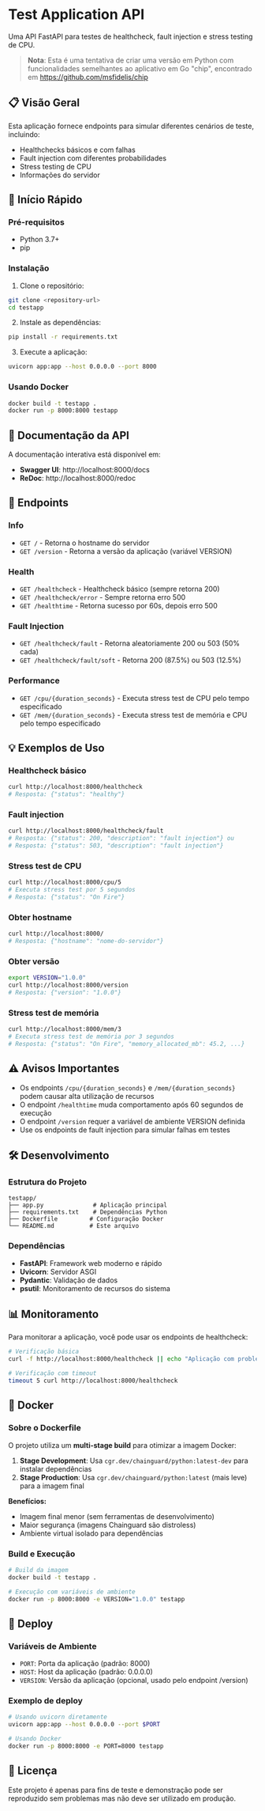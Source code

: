 # Test Application API

Uma API FastAPI para testes de healthcheck, fault injection e stress testing de CPU.

> **Nota**: Esta é uma tentativa de criar uma versão em Python com funcionalidades semelhantes ao aplicativo em Go "chip", encontrado em https://github.com/msfidelis/chip

## 📋 Visão Geral

Esta aplicação fornece endpoints para simular diferentes cenários de teste, incluindo:
- Healthchecks básicos e com falhas
- Fault injection com diferentes probabilidades
- Stress testing de CPU
- Informações do servidor

## 🚀 Início Rápido

### Pré-requisitos

- Python 3.7+
- pip

### Instalação

1. Clone o repositório:
```bash
git clone <repository-url>
cd testapp
```

2. Instale as dependências:
```bash
pip install -r requirements.txt
```

3. Execute a aplicação:
```bash
uvicorn app:app --host 0.0.0.0 --port 8000
```

### Usando Docker

```bash
docker build -t testapp .
docker run -p 8000:8000 testapp
```

## 📖 Documentação da API

A documentação interativa está disponível em:
- **Swagger UI**: http://localhost:8000/docs
- **ReDoc**: http://localhost:8000/redoc

## 🔗 Endpoints

### Info
- `GET /` - Retorna o hostname do servidor
- `GET /version` - Retorna a versão da aplicação (variável VERSION)

### Health
- `GET /healthcheck` - Healthcheck básico (sempre retorna 200)
- `GET /healthcheck/error` - Sempre retorna erro 500
- `GET /healthtime` - Retorna sucesso por 60s, depois erro 500

### Fault Injection
- `GET /healthcheck/fault` - Retorna aleatoriamente 200 ou 503 (50% cada)
- `GET /healthcheck/fault/soft` - Retorna 200 (87.5%) ou 503 (12.5%)

### Performance
- `GET /cpu/{duration_seconds}` - Executa stress test de CPU pelo tempo especificado
- `GET /mem/{duration_seconds}` - Executa stress test de memória e CPU pelo tempo especificado

## 💡 Exemplos de Uso

### Healthcheck básico
```bash
curl http://localhost:8000/healthcheck
# Resposta: {"status": "healthy"}
```

### Fault injection
```bash
curl http://localhost:8000/healthcheck/fault
# Resposta: {"status": 200, "description": "fault injection"} ou
# Resposta: {"status": 503, "description": "fault injection"}
```

### Stress test de CPU
```bash
curl http://localhost:8000/cpu/5
# Executa stress test por 5 segundos
# Resposta: {"status": "On Fire"}
```

### Obter hostname
```bash
curl http://localhost:8000/
# Resposta: {"hostname": "nome-do-servidor"}
```

### Obter versão
```bash
export VERSION="1.0.0"
curl http://localhost:8000/version
# Resposta: {"version": "1.0.0"}
```

### Stress test de memória
```bash
curl http://localhost:8000/mem/3
# Executa stress test de memória por 3 segundos
# Resposta: {"status": "On Fire", "memory_allocated_mb": 45.2, ...}
```

## ⚠️ Avisos Importantes

- Os endpoints `/cpu/{duration_seconds}` e `/mem/{duration_seconds}` podem causar alta utilização de recursos
- O endpoint `/healthtime` muda comportamento após 60 segundos de execução
- O endpoint `/version` requer a variável de ambiente VERSION definida
- Use os endpoints de fault injection para simular falhas em testes

## 🛠️ Desenvolvimento

### Estrutura do Projeto
```
testapp/
├── app.py              # Aplicação principal
├── requirements.txt    # Dependências Python
├── Dockerfile         # Configuração Docker
└── README.md          # Este arquivo
```

### Dependências
- **FastAPI**: Framework web moderno e rápido
- **Uvicorn**: Servidor ASGI
- **Pydantic**: Validação de dados
- **psutil**: Monitoramento de recursos do sistema

## 📊 Monitoramento

Para monitorar a aplicação, você pode usar os endpoints de healthcheck:

```bash
# Verificação básica
curl -f http://localhost:8000/healthcheck || echo "Aplicação com problemas"

# Verificação com timeout
timeout 5 curl http://localhost:8000/healthcheck
```

## 🐳 Docker

### Sobre o Dockerfile

O projeto utiliza um **multi-stage build** para otimizar a imagem Docker:

1. **Stage Development**: Usa `cgr.dev/chainguard/python:latest-dev` para instalar dependências
2. **Stage Production**: Usa `cgr.dev/chainguard/python:latest` (mais leve) para a imagem final

**Benefícios:**
- Imagem final menor (sem ferramentas de desenvolvimento)
- Maior segurança (imagens Chainguard são distroless)
- Ambiente virtual isolado para dependências

### Build e Execução

```bash
# Build da imagem
docker build -t testapp .

# Execução com variáveis de ambiente
docker run -p 8000:8000 -e VERSION="1.0.0" testapp
```

## 🚀 Deploy

### Variáveis de Ambiente
- `PORT`: Porta da aplicação (padrão: 8000)
- `HOST`: Host da aplicação (padrão: 0.0.0.0)
- `VERSION`: Versão da aplicação (opcional, usado pelo endpoint /version)

### Exemplo de deploy
```bash
# Usando uvicorn diretamente
uvicorn app:app --host 0.0.0.0 --port $PORT

# Usando Docker
docker run -p 8000:8000 -e PORT=8000 testapp
```

## 📝 Licença

Este projeto é apenas para fins de teste e demonstração pode ser reproduzido sem problemas mas não deve ser utilizado em produção. 